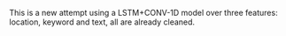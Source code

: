 This is a new attempt using a LSTM+CONV-1D model over three features: location, keyword and text, all are already cleaned. 
